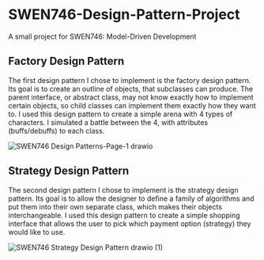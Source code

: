 # SWEN746-Design-Pattern-Project
A small project for SWEN746: Model-Driven Development

## Factory Design Pattern
The first design pattern I chose to implement is the factory design pattern. Its goal is to create an outline of objects, that subclasses can produce. The parent interface, or abstract class, may not know exactly how to implement certain objects, so child classes can implement them exactly how they want to. I used this design pattern to create a simple arena with 4 types of characters. I simulated a battle between the 4, with attributes (buffs/debuffs) to each class.

![SWEN746 Design Patterns-Page-1 drawio](https://github.com/user-attachments/assets/43caf0a2-be94-4a86-9de9-9a08f07a891a)

## Strategy Design Pattern
The second design pattern I chose to implement is the strategy design pattern. Its goal is to allow the designer to define a family of algorithms and put them into their own separate class, which makes their objects interchangeable. I used this design pattern to create a simple shopping interface that allows the user to pick which payment option (strategy) they would like to use. 

![SWEN746 Strategy Design Pattern drawio (1)](https://github.com/user-attachments/assets/c650f976-7beb-408d-8f38-dbd78c21cae8)

